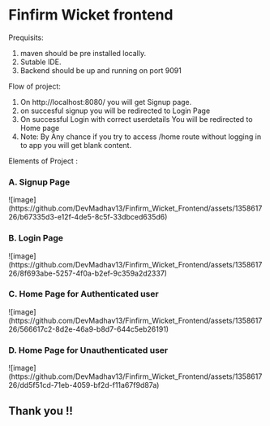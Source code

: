 <h1>Finfirm Wicket frontend</h1>

Prequisits:

1. maven should be pre installed locally.
2. Sutable IDE.
3. Backend should be up and running on port 9091

Flow of project:
1.  On http://localhost:8080/ you will get Signup page.
2.  on succesful signup you will be redirected to Login Page
3.   On successful Login with correct userdetails You will be redirected to Home page
4.   Note: By Any chance if you try to access /home route without logging in to app you will get blank content.

 Elements of Project :
<h3> A. Signup Page</h3>
 ![image](https://github.com/DevMadhav13/Finfirm_Wicket_Frontend/assets/135861726/b67335d3-e12f-4de5-8c5f-33dbced635d6)
<h3> B. Login Page</h3>
 ![image](https://github.com/DevMadhav13/Finfirm_Wicket_Frontend/assets/135861726/8f693abe-5257-4f0a-b2ef-9c359a2d2337)
<h3> C. Home Page for Authenticated user</h3>
 ![image](https://github.com/DevMadhav13/Finfirm_Wicket_Frontend/assets/135861726/566617c2-8d2e-46a9-b8d7-644c5eb26191)
<h3> D. Home Page for Unauthenticated user</h3>
 ![image](https://github.com/DevMadhav13/Finfirm_Wicket_Frontend/assets/135861726/dd5f51cd-71eb-4059-bf2d-f11a67f9d87a)
 
 <h2>Thank you !!</h2>
 <h2 Happy Coding !!</h2>





